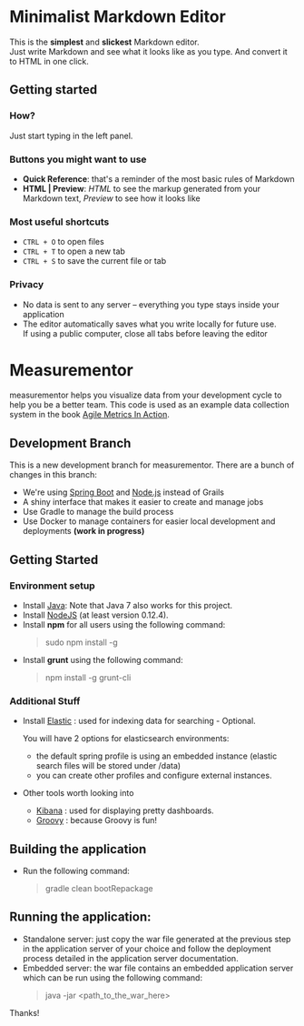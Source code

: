 # Minimalist Markdown Editor

This is the **simplest** and **slickest** Markdown editor.  
Just write Markdown and see what it looks like as you type. And convert it to HTML in one click.

## Getting started

### How?

Just start typing in the left panel.

### Buttons you might want to use

- **Quick Reference**: that's a reminder of the most basic rules of Markdown
- **HTML | Preview**: *HTML* to see the markup generated from your Markdown text, *Preview* to see how it looks like

### Most useful shortcuts

- `CTRL + O` to open files
- `CTRL + T` to open a new tab
- `CTRL + S` to save the current file or tab

### Privacy

- No data is sent to any server – everything you type stays inside your application
- The editor automatically saves what you write locally for future use.  
  If using a public computer, close all tabs before leaving the editor

# Measurementor
measurementor helps you visualize data from your development cycle to help you be a better team.  This code is
used as an example data collection system in the book [Agile Metrics In Action](http://manning.com/davis2/).

## Development Branch
This is a new development branch for measurementor.  There are a bunch of changes in this branch:
- We're using [Spring Boot](http://projects.spring.io/spring-boot/) and [Node.js](https://nodejs.org/) instead of Grails
- A shiny interface that makes it easier to create and manage jobs
- Use Gradle to manage the build process
- Use Docker to manage containers for easier local development and deployments **(work in progress)**

## Getting Started

### Environment setup
+ Install [Java](http://www.oracle.com/technetwork/java/javase/downloads/jdk8-downloads-2133151.html): Note that Java 7 also works for this project.
+ Install [NodeJS](https://nodejs.org/) (at least version 0.12.4).
+ Install **npm** for all users using the following command:
    >sudo npm install -g
+ Install **grunt** using the following command:
    >npm install -g grunt-cli

### Additional Stuff
+ Install [Elastic](https://www.elastic.co/) : used for indexing data for searching - Optional. 

  You will have 2 options for elasticsearch environments:
 	- the default spring profile is using an embedded instance (elastic search files will be stored under /data)
 	- you can create other profiles and configure external instances.
+ Other tools worth looking into
	- [Kibana](http://www.elasticsearch.org/guide/en/kibana/current/) : used for displaying pretty dashboards.
	- [Groovy](http://groovy.codehaus.org/) : because Groovy is fun!


## Building the application
+ Run the following command:
    >gradle clean bootRepackage

Running the application:
------------------------
+ Standalone server: just copy the war file generated at the previous step in the application server of your choice
  and follow the deployment process detailed in the application server documentation.
+ Embedded server: the war file contains an embedded application server which can be run using the following command:
    >java -jar <path_to_the_war_here>

Thanks!


